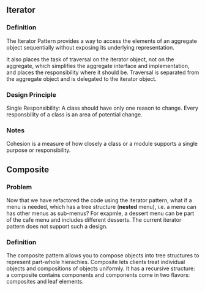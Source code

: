 ## Iterator

### Definition

The Iterator Pattern provides a way to access the elements of an aggregate object sequentially without exposing its underlying representation.

It also places the task of traversal on the iterator object, not on the aggregate, which simplifies the aggregate interface and implementation, and places the responsibility where it should be. Traversal is separated from the aggregate object and is delegated to the iterator object.

### Design Principle

Single Responsibility: A class should have only one reason to change. Every responsbility of a class is an area of potential change.

### Notes

Cohesion is a measure of how closely a class or a module supports a single purpose or responsibility.

## Composite

### Problem

Now that we have refactored the code using the iterator pattern, what if a menu is needed, which has a tree structure (**nested** menu), i.e. a menu can has other menus as sub-menus? For exapmle, a dessert menu can be part of the cafe menu and includes different desserts. The current iterator pattern does not support such a design.

### Definition

The composite pattern allows you to compose objects into tree structures to represent part-whole hierachies. Composite lets clients treat individual objects and compositions of objects uniformly.
It has a recursive structure: a composite contains components and components come in two flavors: composites and leaf elements.

